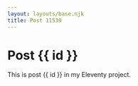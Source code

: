 ```yaml
---
layout: layouts/base.njk
title: Post 11539
---
```


# Post {{ id }}

This is post {{ id }} in my Eleventy project.
